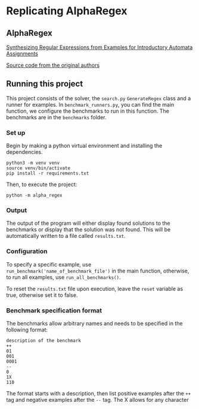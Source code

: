 # Replicating AlphaRegex

## AlphaRegex

[Synthesizing Regular Expressions from Examples
for Introductory Automata Assignments](https://cs.stanford.edu/~minalee/pdf/gpce2016-alpharegex.pdf)


[Source code from the original authors](https://github.com/kupl/AlphaRegexPublic)

## Running this project

This project consists of the solver, the `search.py` `GenerateRegex` class and a runner for examples. 
In `benchmark_runners.py`, you can find the main function, we configure the benchmarks to run in this function. 
The benchmarks are in the `benchmarks` folder. 

### Set up
Begin by making a python virtual environment and installing the dependencies.

```shell
python3 -m venv venv
source venv/bin/activate
pip install -r requirements.txt
```

Then, to execute the project: 
```shell
python -m alpha_regex
```

### Output
The output of the program will either display found solutions to the benchmarks or display that the solution was not found. This will be automatically written to a file
called `results.txt`. 

### Configuration

To specify a specific example, use `run_benchmark('name_of_benchmark_file')` in the main function, otherwise, to run all
examples, use `run_all_benchmarks()`.

To reset the `results.txt` file upon execution, leave the `reset` variable as true, otherwise set it to false. 

### Benchmark specification format
The benchmarks allow arbitrary names and needs to be specified in the following format:
```
description of the benchmark
++
01
001
0001
--
0
1X
110
```
The format starts with a description, then list positive examples after the `++` tag and negative examples after the `--` tag. The X allows for any character
